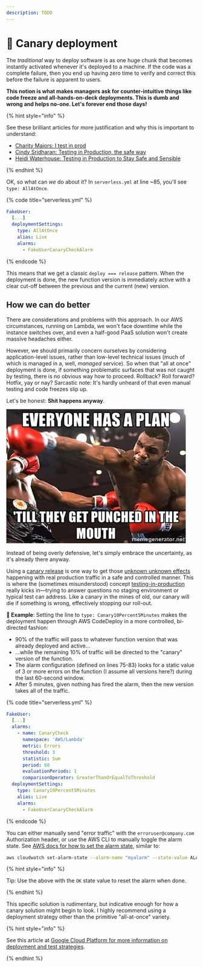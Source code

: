 ```yaml
---
description: TODO
---
```


# 🦺 Canary deployment

The _traditional_ way to deploy software is as one huge chunk that becomes instantly activated whenever it's deployed to a machine. If the code was a complete failure, then you end up having zero time to verify and correct this before the failure is apparent to users.

**This notion is what makes managers ask for counter-intuitive things like code freeze and all-hands-on-deck deployments. This is dumb and wrong and helps no-one. Let's forever end those days!**

{% hint style="info" %}

See these brilliant articles for more justification and why this is important to understand:

- [Charity Majors: I test in prod](https://increment.com/testing/i-test-in-production/)
- [Cindy Sridharan: Testing in Production, the safe way](https://copyconstruct.medium.com/testing-in-production-the-safe-way-18ca102d0ef1)
- [Heidi Waterhouse: Testing in Production to Stay Safe and Sensible](https://launchdarkly.com/blog/testing-in-production-for-safety-and-sanity/)

{% endhint %}

OK, so what can _we_ do about it? In `serverless.yml` at line \~85, you'll see `type: AllAtOnce`.

{% code title="serverless.yml" %}

```yml
FakeUser:
  [...]
  deploymentSettings:
    type: AllAtOnce
    alias: Live
    alarms:
      - FakeUserCanaryCheckAlarm
```

{% endcode %}

This means that we get a classic `deploy === release` pattern. When the deployment is done, the new function version is immediately active with a clear cut-off between the previous and the current (new) version.

## How we can do better

There are considerations and problems with this approach. In our AWS circumstances, running on Lambda, we won't face downtime while the instance switches over, and even a half-good PaaS solution won't create massive headaches either.

However, we should primarily concern ourselves by considering application-level issues, rather than low-level technical issues (much of which is managed in a, well, _managed_ service). So when that "all at once" deployment is done, if something problematic surfaces that was not caught by testing, there is no obvious way how to proceed. Rollback? Roll forward? Hotfix, yay or nay? Sarcastic note: It's hardly unheard of that even manual testing and code freezes slip up.

Let's be honest: **Shit happens anyway**.

![Words to live by, as told by Mike Tyson](../img/tyson.jpg)

Instead of being overly defensive, let's simply embrace the uncertainty, as it's already there anyway.

Using a [canary release](https://martinfowler.com/bliki/CanaryRelease.html) is one way to get those [unknown unknown effects](https://en.wikipedia.org/wiki/Cynefin_framework) happening with real production traffic in a safe and controlled manner. This is where the (sometimes misunderstood) concept [testing-in-production](https://increment.com/testing/i-test-in-production/) really kicks in—trying to answer questions no staging environment or typical test can address. Like a canary in the mines of old, our canary will die if something is wrong, effectively stopping our roll-out.

**🎯 Example**: Setting the line to `type: Canary10Percent5Minutes` makes the deployment happen through AWS CodeDeploy in a more controlled, bi-directed fashion:

- 90% of the traffic will pass to whatever function version that was already deployed and active...
- ...while the remaining 10% of traffic will be directed to the "canary" version of the function.
- The alarm configuration (defined on lines 75-83) looks for a static value of 3 or more errors on the function (I assume all versions here?) during the last 60-second window.
- After 5 minutes, given nothing has fired the alarm, then the new version takes all of the traffic.

{% code title="serverless.yml" %}

```yml
FakeUser:
  [...]
  alarms:
    - name: CanaryCheck
      namespace: 'AWS/Lambda'
      metric: Errors
      threshold: 3
      statistic: Sum
      period: 60
      evaluationPeriods: 1
      comparisonOperator: GreaterThanOrEqualToThreshold
  deploymentSettings:
    type: Canary10Percent5Minutes
    alias: Live
    alarms:
      - FakeUserCanaryCheckAlarm
```

{% endcode %}

You can either manually send "error traffic" with the `erroruser@company.com` Authorization header, or use the AWS CLI to manually toggle the alarm state. See [AWS docs for how to set the alarm state](https://awscli.amazonaws.com/v2/documentation/api/latest/reference/cloudwatch/set-alarm-state.html), similar to:

```bash
aws cloudwatch set-alarm-state --alarm-name "myalarm" --state-value ALARM --state-reason "testing purposes"
```

{% hint style="info" %}

Tip: Use the above with the `OK` state value to reset the alarm when done.

{% endhint %}

This specific solution is rudimentary, but indicative enough for how a canary solution might begin to look. I highly recommend using a deployment strategy other than the primitive "all-at-once" variety.

{% hint style="info" %}

See this article at [Google Cloud Platform for more information on deployment and test strategies](https://cloud.google.com/architecture/application-deployment-and-testing-strategies).

{% endhint %}
